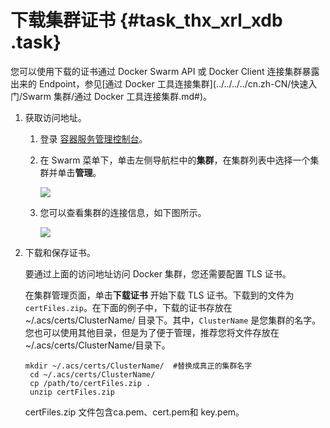 # 下载集群证书 {#task_thx_xrl_xdb .task}

您可以使用下载的证书通过 Docker Swarm API 或 Docker Client 连接集群暴露出来的 Endpoint，参见[通过 Docker 工具连接集群](../../../../cn.zh-CN/快速入门/Swarm 集群/通过 Docker 工具连接集群.md#)。

1.  获取访问地址。 
    1.  登录 [容器服务管理控制台](https://cs.console.aliyun.com/)。 
    2.  在 Swarm 菜单下，单击左侧导航栏中的**集群**，在集群列表中选择一个集群并单击**管理**。 

        ![](http://static-aliyun-doc.oss-cn-hangzhou.aliyuncs.com/assets/img/6998/4821_zh-CN.png)

    3.  您可以查看集群的连接信息，如下图所示。 

        ![](http://static-aliyun-doc.oss-cn-hangzhou.aliyuncs.com/assets/img/6998/4822_zh-CN.png)

2.  下载和保存证书。 

    要通过上面的访问地址访问 Docker 集群，您还需要配置 TLS 证书。

    在集群管理页面，单击**下载证书** 开始下载 TLS 证书。下载到的文件为 `certFiles.zip`。在下面的例子中，下载的证书存放在 ~/.acs/certs/ClusterName/ 目录下。其中，`ClusterName` 是您集群的名字。您也可以使用其他目录，但是为了便于管理，推荐您将文件存放在~/.acs/certs/ClusterName/目录下。

    ```
    mkdir ~/.acs/certs/ClusterName/  #替换成真正的集群名字
     cd ~/.acs/certs/ClusterName/
     cp /path/to/certFiles.zip .
     unzip certFiles.zip
    ```

    certFiles.zip 文件包含ca.pem、cert.pem和 key.pem。


